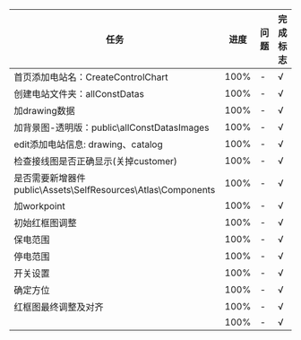 
|任务|进度|问题|完成标志|
|-|-|-|-|
|首页添加电站名：CreateControlChart|100%|-|√
|创建电站文件夹：allConstDatas|100%|-|√
|加drawing数据|100%|-|√
|加背景图-透明版：public\allConstDatasImages|100%|-|√
|edit添加电站信息: drawing、catalog|100%|-|√
|检查接线图是否正确显示(关掉customer)|100%|-|√
|是否需要新增器件public\Assets\SelfResources\Atlas\Components|100%|-|√
|加workpoint|100%|-|√
|初始红框图调整|100%|-|√
|保电范围|100%|-|√
|停电范围|100%|-|√
|开关设置|100%|-|√
|确定方位|100%|-|√
|红框图最终调整及对齐|100%|-|√
||100%|-|√
